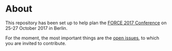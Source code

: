 # About

This repository has been set up to help plan the [FORCE 2017 Conference](https://www.force11.org/meetings/force2017) on 25-27 October 2017 in Berlin.

For the moment, the most important things are the [open issues](https://github.com/force11/force2017/issues), to which you are invited to contribute.

